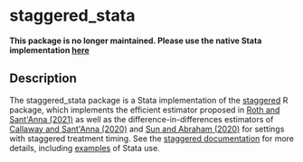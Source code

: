 # staggered_stata

**This package is no longer maintained. Please use the native Stata implementation [here](https://github.com/mcaceresb/stata-staggered)**

## Description
The staggered_stata package is a Stata implementation of the [staggered](https://github.com/jonathandroth/staggered) R package, which implements the efficient estimator proposed in [Roth and Sant'Anna (2021)](https://arxiv.org/pdf/2102.01291.pdf) as well as the difference-in-differences estimators of [Callaway and Sant'Anna (2020)](https://www.sciencedirect.com/science/article/pii/S0304407620303948?dgcid=author) and [Sun and Abraham (2020)](https://www.sciencedirect.com/science/article/abs/pii/S030440762030378X) for settings with staggered treatment timing. See the [staggered documentation](https://github.com/jonathandroth/staggered) for more details, including [examples](https://github.com/jonathandroth/staggered#stata-implementation) of Stata use.
